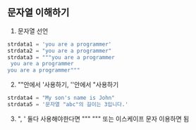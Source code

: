 ## 문자열 이해하기

1. 문자열 선언
```python
strdata1 = 'you are a programmer'
strdata2 = "you are a programmer"
strdata3 = """you are a programmer
 you are a programmer
you are a programmer"""
```

2. ""안에서 '사용하기, ''안에서 "사용하기
```python
strdata4 = "My son's name is John"
strdata5 = '문자열 "abc"의 길이는 3입니다.'
```

3. ", ' 둘다 사용해야한다면 """ """ 또는 이스케이프 문자 이용하면 됨